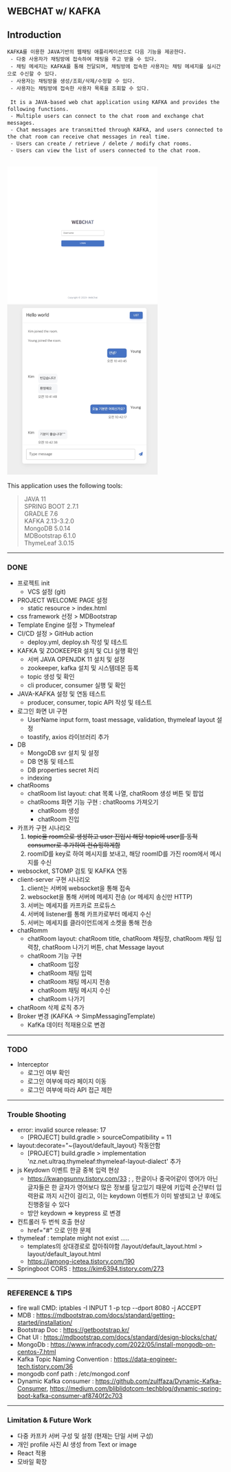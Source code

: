 ## WEBCHAT w/ KAFKA 



## Introduction 

```
KAFKA를 이용한 JAVA기반의 웹채팅 애플리케이션으로 다음 기능을 제공한다.
 - 다중 사용자가 채팅방에 접속하여 채팅을 주고 받을 수 있다.
 - 채팅 메세지는 KAFKA를 통해 전달되며, 채팅방에 접속한 사용자는 채팅 메세지를 실시간으로 수신할 수 있다.
 - 사용자는 채팅방을 생성/조회/삭제/수정할 수 있다. 
 - 사용자는 채팅방에 접속한 사용자 목록을 조회할 수 있다. 
 
 It is a JAVA-based web chat application using KAFKA and provides the following functions.
 - Multiple users can connect to the chat room and exchange chat messages.
 - Chat messages are transmitted through KAFKA, and users connected to the chat room can receive chat messages in real time.
 - Users can create / retrieve / delete / modify chat rooms.
 - Users can view the list of users connected to the chat room. 
 
```

<img src="./screenshot/loginpage.png" style="width: 350px; height: auto;" alt="">

<img src="./screenshot/chat2.jpg" style="width: 350px; height: auto;" alt="">

This application uses the following tools:


>JAVA 11  
>SPRING BOOT 2.7.1  
>GRADLE 7.6  
>KAFKA 2.13-3.2.0  
>MongoDB 5.0.14  
>MDBootstrap 6.1.0  
>ThymeLeaf 3.0.15  
 

---

### DONE

* 프로젝트 init
  - VCS 설정 (git)
* PROJECT WELCOME PAGE 설정
  - static resource > index.html
* css framework 선정 > MDBootstrap
* Template Engine 설정 > Thymeleaf
* CI/CD 설정 > GitHub action
  - deploy.yml, deploy.sh 작성 및 테스트 
* KAFKA 및 ZOOKEEPER 설치 및 CLI 실행 확인 
  - 서버 JAVA OPENJDK 11 설치 및 설정
  - zookeeper, kafka 설치 및 시스템데몬 등록
  - topic 생성 및 확인
  - cli producer, consumer 실행 및 확인
* JAVA-KAFKA 설정 및 연동 테스트
  - producer, consumer, topic API 작성 및 테스트
* 로그인 화면 UI 구현
  * UserName input form, toast message, validation, thymeleaf layout 설정
  * toastify, axios 라이브러리 추가
* DB
  - MongoDB svr 설치 및 설정
  - DB 연동 및 테스트
  - DB properties secret 처리
  - indexing
* chatRooms
  - chatRoom list layout: chat 목록 나열, chatRoom 생성 버튼 및 팝업
  - chatRooms 화면 기능 구현 : chatRooms 가져오기
    - chatRoom 생성
    - chatRoom 진입
* 카프카 구현 시나리오
  1. ~~topic을 room으로 생성하고 user 진입시 해당 topic에 user를 동적 consumer로 추가하여 컨슈밍하게함~~
  2. roomID를 key로 하여 메시지를 보내고, 해당 roomID를 가진 room에서 메시지를 수신  
* websocket, STOMP 검토 및 KAFKA 연동
* client-server 구현 시나리오
  1. client는 서버에 websocket을 통해 접속
  2. websocket을 통해 서버에 메세지 전송 (or 메세지 송신만 HTTP)
  3. 서버는 메세지를 카프카로 프로듀스
  4. 서버에 listener를 통해 카프카로부터 메세지 수신
  5. 서버는 메세지를 클라이언트에게 소켓을 통해 전송
* chatRomm
  - chatRoom layout: chatRoom title, chatRoom 채팅창, chatRoom 채팅 입력창, chatRoom 나가기 버튼, chat Message layout
  - chatRoom 기능 구현
    - chatRoom 입장
    - chatRoom 채팅 입력
    - chatRoom 채팅 메시지 전송
    - chatRoom 채팅 메시지 수신
    - chatRoom 나가기
* chatRoom 삭제 로직 추가
* Broker 변경 (KAFKA -> SimpMessagingTemplate)
  - KafKa 데이터 적재용으로 변경

---

### TODO


* Interceptor
  - 로그인 여부 확인
  - 로그인 여부에 따라 페이지 이동
  - 로그인 여부에 따라 API 접근 제한
  
  
---

### Trouble Shooting

* error: invalid source release: 17
  - [PROJECT] build.gradle > sourceCompatibility = 11
* layout:decorate="~{layout/default_layout} 작동안함
  - [PROJECT] build.gradle > implementation 'nz.net.ultraq.thymeleaf:thymeleaf-layout-dialect' 추가
* js Keydown 이벤트 한글 중복 입력 현상 
  - https://kwangsunny.tistory.com/33 ; , 한글이나 중국어같이 영어가 아닌 글자들은 한 글자가 영어보다 많은 정보를 담고있기 때문에 키입력 순간부터 입력완료 까지 시간이 걸리고, 이는 keydown 이벤트가 이미 발생되고 난 후에도 진행중일 수 있다
  - 방안 keydown => keypress 로 변경
* 컨트롤러 두 번씩 호출 현상 
  - href="#" 으로 인한 문제
* thymeleaf : template might not exist ..... 
  - templates의 상대경로로 잡아줘야함  /layout/default_layout.html > layout/default_layout.html
  - https://jamong-icetea.tistory.com/190
*  Springboot CORS : https://kim6394.tistory.com/273

---

### REFERENCE & TIPS

* fire wall CMD: iptables -I INPUT 1 -p tcp --dport 8080 -j ACCEPT
* MDB : https://mdbootstrap.com/docs/standard/getting-started/installation/ 
* Bootstrap Doc : https://getbootstrap.kr/
* Chat UI : https://mdbootstrap.com/docs/standard/design-blocks/chat/
* MongoDb : https://www.infracody.com/2022/05/install-mongodb-on-centos-7.html
* Kafka Topic Naming Convention : https://data-engineer-tech.tistory.com/36
* mongodb conf path : /etc/mongod.conf
* Dynamic Kafka consumer : https://github.com/zulffaza/Dynamic-Kafka-Consumer, https://medium.com/bliblidotcom-techblog/dynamic-spring-boot-kafka-consumer-af8740f2c703 


--- 

### Limitation & Future Work
* 다중 카프카 서버 구성 및 설정 (현재는 단일 서버 구성)
* 개인 profile 사진 AI 생성 from Text or image 
* React 적용 
* 모바일 확장 